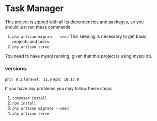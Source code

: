 # Task Manager

This project is zipped with all its dependencies and packages, so you should just run these commands

1. `php artisan migrate --seed` This seeding is necessary to get basic projects and tasks.
2. `php artisan serve`

You need to have mysql running, given that this project is using mysql db.

### versions:

`php: 8.2`
`laravel: 11.9`
`npm: 18.17.0`

If you have any problems you may follow these steps:

1. `composer install`
2. `npm install`
3. `php artisan migrate --seed`
4. `php artisan serve`

